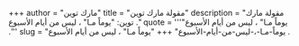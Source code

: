 +++
author = "مارك توين"
title = "مقولة مارك توين"
description = "مقولة مارك توين: "يوماً مـا" ، ليس من أيام الأسبوع ."
quote = '''"يوماً مـا" ، ليس من أيام الأسبوع .'''
slug = "يوماً-مـا-،-ليس-من-أيام-الأسبوع"
+++
"يوماً مـا" ، ليس من أيام الأسبوع .
